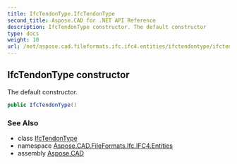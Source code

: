```yaml
---
title: IfcTendonType.IfcTendonType
second_title: Aspose.CAD for .NET API Reference
description: IfcTendonType constructor. The default constructor
type: docs
weight: 10
url: /net/aspose.cad.fileformats.ifc.ifc4.entities/ifctendontype/ifctendontype/
---
```

## IfcTendonType constructor

The default constructor.

```csharp
public IfcTendonType()
```

### See Also

* class [IfcTendonType](../)
* namespace [Aspose.CAD.FileFormats.Ifc.IFC4.Entities](../../ifctendontype/)
* assembly [Aspose.CAD](../../../)


